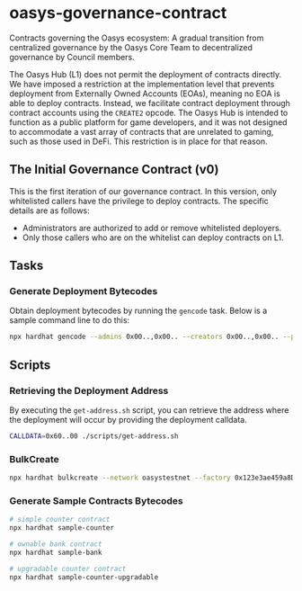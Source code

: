 # oasys-governance-contract
Contracts governing the Oasys ecosystem: A gradual transition from centralized governance by the Oasys Core Team to decentralized governance by Council members.

The Oasys Hub (L1) does not permit the deployment of contracts directly. We have imposed a restriction at the implementation level that prevents deployment from Externally Owned Accounts (EOAs), meaning no EOA is able to deploy contracts. Instead, we facilitate contract deployment through contract accounts using the `CREATE2` opcode. The Oasys Hub is intended to function as a public platform for game developers, and it was not designed to accommodate a vast array of contracts that are unrelated to gaming, such as those used in DeFi. This restriction is in place for that reason.


## The Initial Governance Contract (v0)
This is the first iteration of our governance contract. In this version, only whitelisted callers have the privilege to deploy contracts. The specific details are as follows:
- Administrators are authorized to add or remove whitelisted deployers.
- Only those callers who are on the whitelist can deploy contracts on L1.


## Tasks
### Generate Deployment Bytecodes
Obtain deployment bytecodes by running the `gencode` task. Below is a sample command line to do this:
```sh
npx hardhat gencode --admins 0x00..,0x00.. --creators 0x00..,0x00.. --prev 0x00..
```

## Scripts
### Retrieving the Deployment Address
By executing the `get-address.sh` script, you can retrieve the address where the deployment will occur by providing the deployment calldata.
```sh
CALLDATA=0x60..00 ./scripts/get-address.sh
```

### BulkCreate
```sh
npx hardhat bulkcreate --network oasystestnet --factory 0x123e3ae459a8D049F27Ba62B8a5D48c68A100EBC --csv ./csv/sample.csv --simulate --deploy --output ./output/sample.json
```

### Generate Sample Contracts Bytecodes
```sh
# simple counter contract
npx hardhat sample-counter

# ownable bank contract
npx hardhat sample-bank

# upgradable counter contract
npx hardhat sample-counter-upgradable
```
